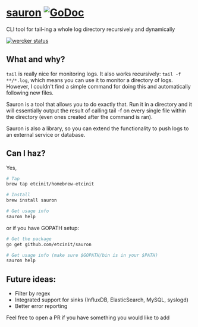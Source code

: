 # [sauron](https://github.com/etcinit/sauron) [![GoDoc](https://godoc.org/github.com/etcinit/sauron?status.svg)](https://godoc.org/github.com/etcinit/sauron)

CLI tool for tail-ing a whole log directory recursively and dynamically

[![wercker status](https://app.wercker.com/status/ed8e8b86cb05d50c598dcff7ef070df2/m "wercker status")](https://app.wercker.com/project/bykey/ed8e8b86cb05d50c598dcff7ef070df2)

## What and why?

`tail` is really nice for monitoring logs. It also works recursively:
`tail -f **/*.log`, which means you can use it to monitor a directory of logs.
However, I couldn't find a simple command for doing this and automatically
following new files.

Sauron is a tool that allows you to do exactly that. Run it in a directory and
it will essentially output the result of calling tail -f on every single file
within the directory (even ones created after the command is ran).

Sauron is also a library, so you can extend the functionality to push logs to
an external service or database.

## Can I haz?

Yes,

```sh
# Tap
brew tap etcinit/homebrew-etcinit

# Install
brew install sauron

# Get usage info
sauron help
```

or if you have GOPATH setup:

```sh
# Get the package
go get github.com/etcinit/sauron

# Get usage info (make sure $GOPATH/bin is in your $PATH)
sauron help
```

## Future ideas:

- Filter by regex
- Integrated support for sinks (InfluxDB, ElasticSearch, MySQL, syslogd)
- Better error reporting

Feel free to open a PR if you have something you would like to add
